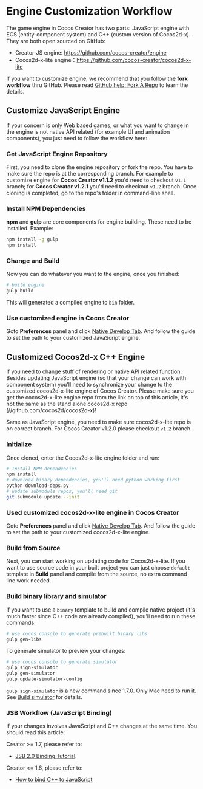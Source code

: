 # Engine Customization Workflow

The game engine in Cocos Creator has two parts: JavaScript engine with ECS (entity-component system) and C++ (custom version of Cocos2d-x). They are both open sourced on GitHub:

- Creator-JS engine: https://github.com/cocos-creator/engine
- Cocos2d-x-lite engine：https://github.com/cocos-creator/cocos2d-x-lite

If you want to customize engine, we recommend that you follow the __fork workflow__ thru GitHub. 
Please read [GitHub help: Fork A Repo](https://help.github.com/articles/fork-a-repo) to learn the details.

## Customize JavaScript Engine

If your concern is only Web based games, or what you want to change in the engine is not native API 
related (for example UI and animation components), you just need to follow the workflow here:

### Get JavaScript Engine Repository
First, you need to clone the engine repository or fork the repo. You have to make sure the repo is 
at the corresponding branch. For example to customize engine for __Cocos Creator v1.1.2__ you'd need 
to checkout `v1.1` branch; for __Cocos Creator v1.2.1__ you'd need to checkout `v1.2` branch. 
Once cloning is completed, go to the repo's folder in command-line shell.

### Install NPM Dependencies
__npm__ and __gulp__ are core components for engine building. These need to be installed. Example:

```bash
npm install -g gulp
npm install
```

### Change and Build
Now you can do whatever you want to the engine, once you finished:

```bash
# build engine
gulp build
```

This will generated a compiled engine to `bin` folder.

### Use customized engine in Cocos Creator

Goto **Preferences** panel and click [Native Develop Tab](../getting-started/basics/editor-panels/preferences.md#--8). And follow the guide to set the path to your customized JavaScript engine.


## Customized Cocos2d-x C++ Engine

If you need to change stuff of rendering or native API related function. Besides updating JavaScript engine (so that your change can work with component system) you'll need to synchronize your change to the customized cocos2d-x-lite engine of Cocos Creator. Please make sure you get the cocos2d-x-lite engine repo from the link on top of this article, it's not the same as the stand alone cocos2d-x repo (//github.com/cocos2d/cocos2d-x)!

Same as JavaScript engine, you need to make sure cocos2d-x-lite repo is on correct branch. For Cocos Creator v1.2.0 please checkout `v1.2` branch.

### Initialize

Once cloned, enter the Cocos2d-x-lite engine folder and run:

```bash
# Install NPM dependencies
npm install
# download binary dependencies, you'll need python working first
python download-deps.py
# update submodule repos, you'll need git
git submodule update --init
```


### Used customized cocos2d-x-lite engine in Cocos Creator

Goto **Preferences** panel and click [Native Develop Tab](../getting-started/basics/editor-panels/preferences.md#--8). And follow the guide to set the path to your customized cocos2d-x-lite engine.

### Build from Source

Next, you can start working on updating code for Cocos2d-x-lite. If you want to use source code in your 
built project you can just choose `default` template in **Build** panel and compile from the source, no 
extra command line work needed.

### Build binary library and simulator

If you want to use a `binary` template to build and compile native project (it's much faster since C++ 
code are already compiled), you'll need to run these commands:

```bash
# use cocos console to generate prebuilt binary libs
gulp gen-libs
```

To generate simulator to preview your changes:

```bash
# use cocos console to generate simulator
gulp sign-simulator
gulp gen-simulator
gulp update-simulator-config
```

`gulp sign-simulator` is a new command since 1.7.0. Only Mac need to run it. See [Build simulator](https://github.com/cocos-creator/cocos2d-x-lite/blob/develop/README.md#git-user-attention) for details.


### JSB Workflow (JavaScript Binding)

If your changes involves JavaScript and C++ changes at the same time. You should read this article:

Creator >= 1.7, please refer to:

- [JSB 2.0 Binding Tutorial](jsb/JSB2.0-learning.md).

Creator <= 1.6, please refer to:

- [How to bind C++ to JavaScript](//www.cocos2d-x.org/wiki/How_to_bind_C++_to_Javascript)